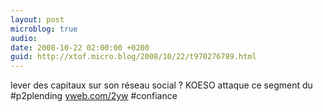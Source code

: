 ```yaml
---
layout: post
microblog: true
audio: 
date: 2008-10-22 02:00:00 +0200
guid: http://xtof.micro.blog/2008/10/22/t970276789.html
---
```

lever des capitaux sur son réseau social  ? KOESO attaque ce segment du #p2plending [yweb.com/2yw](http://yweb.com/2yw) #confiance

